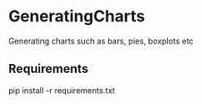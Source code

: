 # GeneratingCharts
Generating charts such as bars, pies, boxplots etc

## Requirements

pip install -r requirements.txt
